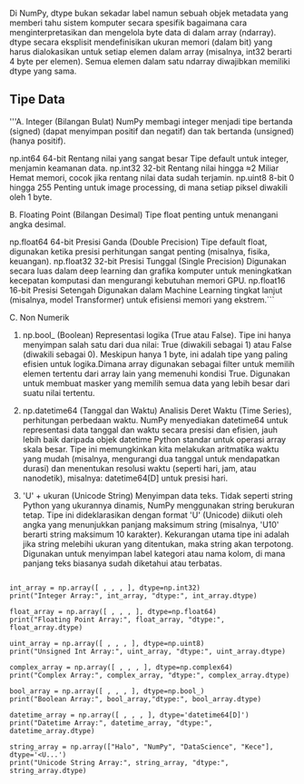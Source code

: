 Di NumPy, dtype bukan sekadar label namun sebuah objek metadata yang memberi tahu sistem komputer secara spesifik bagaimana cara menginterpretasikan dan mengelola byte data di dalam array (ndarray). dtype secara eksplisit mendefinisikan ukuran memori (dalam bit) yang harus dialokasikan untuk setiap elemen dalam array (misalnya, int32 berarti 4 byte per elemen). Semua elemen dalam satu ndarray diwajibkan memiliki dtype yang sama. 

## Tipe Data

'''A. Integer (Bilangan Bulat)
NumPy membagi integer menjadi tipe bertanda (signed) (dapat menyimpan positif dan negatif) dan tak bertanda (unsigned) (hanya positif). 

np.int64	64-bit	Rentang nilai yang sangat besar	Tipe default untuk integer, menjamin keamanan data.
np.int32	32-bit	Rentang nilai hingga ≈2 Miliar	Hemat memori, cocok jika rentang nilai data sudah terjamin.
np.uint8	8-bit	0 hingga 255	Penting untuk image processing, di mana setiap piksel diwakili oleh 1 byte. 

B. Floating Point (Bilangan Desimal)
Tipe float penting untuk  menangani angka desimal.

np.float64	64-bit	Presisi Ganda (Double Precision)	Tipe default float, digunakan ketika presisi perhitungan sangat penting (misalnya, fisika, keuangan).
np.float32	32-bit	Presisi Tunggal (Single Precision)	Digunakan secara luas dalam deep learning dan grafika komputer untuk meningkatkan kecepatan komputasi dan mengurangi kebutuhan memori GPU.
np.float16	16-bit	Presisi Setengah	Digunakan dalam Machine Learning tingkat lanjut (misalnya, model Transformer) untuk efisiensi memori yang ekstrem.```

C. Non Numerik
1. np.bool_ (Boolean)
Representasi logika (True atau False).
Tipe ini hanya menyimpan salah satu dari dua nilai: True (diwakili sebagai 1) atau False (diwakili sebagai 0). Meskipun hanya 1 byte, ini adalah tipe yang paling efisien untuk logika.Dimana array digunakan sebagai filter untuk memilih elemen tertentu dari array lain yang memenuhi kondisi True. Digunakan untuk membuat masker yang memilih semua data yang lebih besar dari suatu nilai tertentu.

2. np.datetime64 (Tanggal dan Waktu)
Analisis Deret Waktu (Time Series), perhitungan perbedaan waktu.
NumPy menyediakan datetime64 untuk representasi data tanggal dan waktu secara presisi dan efisien, jauh lebih baik daripada objek datetime Python standar untuk operasi array skala besar. Tipe ini memungkinkan kita melakukan aritmatika waktu yang mudah (misalnya, mengurangi dua tanggal untuk mendapatkan durasi) dan menentukan resolusi waktu (seperti hari, jam, atau nanodetik), misalnya: datetime64[D] untuk presisi hari.

3. 'U' + ukuran (Unicode String)
Menyimpan data teks.
Tidak seperti string Python yang ukurannya dinamis, NumPy menggunakan string berukuran tetap. Tipe ini dideklarasikan dengan format 'U' (Unicode) diikuti oleh angka yang menunjukkan panjang maksimum string (misalnya, 'U10' berarti string maksimum 10 karakter). Kekurangan utama tipe ini adalah jika string melebihi ukuran yang ditentukan, maka string akan terpotong. Digunakan untuk menyimpan label kategori atau nama kolom, di mana panjang teks biasanya sudah diketahui atau terbatas.


```import numpy as np

int_array = np.array([ , , , ], dtype=np.int32)
print("Integer Array:", int_array, "dtype:", int_array.dtype)

float_array = np.array([ , , , ], dtype=np.float64)
print("Floating Point Array:", float_array, "dtype:", float_array.dtype)

uint_array = np.array([ , , , ], dtype=np.uint8)
print("Unsigned Int Array:", uint_array, "dtype:", uint_array.dtype)

complex_array = np.array([ , , , ], dtype=np.complex64)
print("Complex Array:", complex_array, "dtype:", complex_array.dtype)

bool_array = np.array([ , , , ], dtype=np.bool_)
print("Boolean Array:", bool_array,"dtype:", bool_array.dtype)

datetime_array = np.array([ , , , ], dtype='datetime64[D]')
print("Datetime Array:", datetime_array, "dtype:", datetime_array.dtype)

string_array = np.array(["Halo", "NumPy", "DataScience", "Kece"], dtype='<U...')
print("Unicode String Array:", string_array, "dtype:", string_array.dtype)


